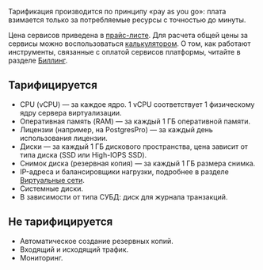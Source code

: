 Тарификация производится по принципу «pay as you go»: плата взимается только за потребляемые ресурсы с точностью до минуты.

Цена сервисов приведена в [прайс-листе](https://cloud.vk.com/pricelist). Для расчета общей цены за сервисы можно воспользоваться [калькулятором](https://cloud.vk.com/pricing). О том, как работают инструменты, связанные с оплатой сервисов платформы, читайте в разделе [Биллинг](/ru/intro/billing/).

## Тарифицируется

- CPU (vCPU) — за каждое ядро. 1 vCPU соответствует 1 физическому ядру сервера виртуализации.
- Оперативная память (RAM) — за каждый 1 ГБ оперативной памяти.
- Лицензии (например, на PostgresPro) — за каждый день использования лицензии.
- Диски — за каждый 1 ГБ дискового пространства, цена зависит от типа диска (SSD или High-IOPS SSD).
- Снимок диска (резервная копия) — за каждый 1 ГБ размера снимка.
- IP-адреса и балансировщики нагрузки, подробнее в разделе [Виртуальные сети](/ru/networks/vnet/tariffs).
- Системные диски.
- В зависимости от типа СУБД: диск для журнала транзакций.

## Не тарифицируется

- Автоматическое создание резервных копий.
- Входящий и исходящий трафик.
- Мониторинг.
